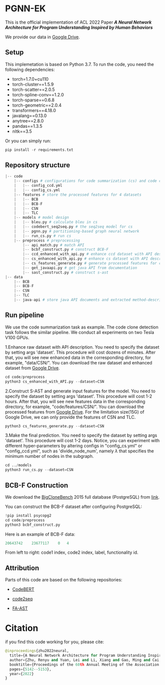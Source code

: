 # PGNN-EK

This is the official implementation of ACL 2022 Paper ***A Neural Network Architecture for Program Understanding Inspired by Human Behaviors***

We provide our data in [Google Drive](https://drive.google.com/drive/folders/10r5kkg6QNOhHkaoMVBXjprepd_LzuwDn?usp=sharing).

## Setup

This implemetation is based on Python 3.7. To run the code, you need the following dependencies:

- torch=1.7.0+cu110
- torch-cluster==1.5.9
- torch-scatter==2.0.5
- torch-spline-conv==1.2.0
- torch-sparse==0.6.8
- torch-geometric==2.0.4
- transformers==4.18.0
- javalang==0.13.0
- anytree==2.8.0
- pandas==1.3.5
- nltk==3.5

Or you can simply run:

```python
pip install -r requirements.txt
```

## Repository structure

```python
|-- code
    |-- configs # configurations for code summarization (cs) and code clone detection (ccd)
    |   |-- config_ccd.yml
    |   |-- config_cs.yml
    |-- features # store the processed features for 4 datasets
    |   |-- BCB
    |   |-- BCB-F
    |   |-- CSN
    |   |-- TLC
    |-- models # model design
    |   |-- bleu.py # calculate bleu in cs
    |   |-- codebert_seq2seq.py # the seq2seq model for cs
    |   |-- pgnn.py # partitioning-based graph neural network
    |   |-- run_cs.py # run cs
    |-- preprocess # preprocessing
        |-- api_match.py # match API
        |-- bcbf_construct.py # construct BCB-F
        |-- ccd_enhanced_with_api.py # enhance ccd dataset with API description
        |-- cs_enhanced_with_api.py # enhance cs dataset with API description
        |-- cs_features_generate.py # generate processed features for cs
        |-- get_javaapi.py # get java API from documentation
        |-- sast_construct.py # construct s-ast
|-- data
    |-- BCB
    |-- BCB-F
    |-- CSN
    |-- TLC
    |-- java-api # store java API documents and extracted method-description pairs, you can download from Google Drive.
```

## Run pipeline

We use the code summarization task as example. The code clone detection task follows the similar pipeline. We conduct all experiments on two Tesla V100 GPUs.

1.Enhance raw dataset with API description. You need to specify the dataset by setting args 'dataset'. This procedure will cost dozens of minutes. After that, you will see new enhanced data in the corresponding directory, for example, "data/CSN/". You can download the raw dataset and enhanced dataset from [Google Drive](https://drive.google.com/drive/u/2/folders/10r5kkg6QNOhHkaoMVBXjprepd_LzuwDn).

```python
cd code/preprocess
python3 cs_enhanced_with_API.py --dataset=CSN
```

2.Construct S-AST and generate input features for the model. You need to specify the dataset by setting args 'dataset'. This procedure will cost 1-2 hours. After that, you will see new features data in the corresponding directory, for example, "code/features/CSN/". You can download the processed features from [Google Drive](https://drive.google.com/drive/u/2/folders/10r5kkg6QNOhHkaoMVBXjprepd_LzuwDn). For the limitation size(15G) of Google Drive, we can only provide the features of CSN and TLC.

```python
python3 cs_features_generate.py --dataset=CSN
```

3.Make the final prediction. You need to specify the dataset by setting args 'dataset'. This procedure will cost 1-2 days. Notice, you can experiment with different hyper-parameters by altering configs in "config_cs.yml" or "config_ccd.yml", such as 'divide_node_num', namely $\lambda$ that specifies the minimum number of nodes in the subgraph.

```python
cd ../models
python3 run_cs.py --dataset=CSN
```

## BCB-F Construction

We download the [BigCloneBench](https://github.com/clonebench/BigCloneBench) 2015 full database (PostgreSQL) from [link](https://1drv.ms/u/s!AhXbM6MKt_yLkLF5_iiuoWhmQUScqg?e=yAEHI5).

You can construct the BCB-F dataset after configuring PostgreSQL:

```python
!pip install psycopg2
cd code/preprocess
python3 bcbf_construct.py
```

Here is an example of BCB-F data:
```python
20643742	23677117	0	4
```
From left to right: code1 index, code2 index, label, functionality id.

## Attribution

Parts of this code are based on the following repositories:

- [CodeBERT](https://github.com/microsoft/CodeBERT)

- [code2seq](https://github.com/m3yrin/code2seq)

- [FA-AST](https://github.com/jacobwwh/graphmatch_clone)

# Citation

if you find this code working for you, please cite:

```python
@inproceedings{zhu2022neural,
  title={A Neural Network Architecture for Program Understanding Inspired by Human Behaviors},
  author={Zhu, Renyu and Yuan, Lei and Li, Xiang and Gao, Ming and Cai, Wenyuan},
  booktitle={Proceedings of the 60th Annual Meeting of the Association for Computational Linguistics (Volume 1: Long Papers)},
  pages={5142--5153},
  year={2022}
}
```
